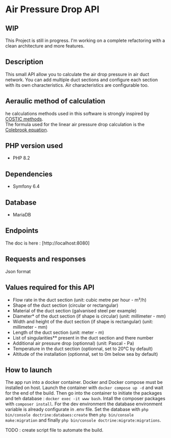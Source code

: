 # Air Pressure Drop API

## WIP

This Project is still in progress. I'm working on a complete refactoring with a clean architecture and more features.

## Description

This small API allow you to calculate the air drop pressure in air duct network. You can add multiple duct sections and configure each section with its own characteristics. Air characteristics are configurable too.

## Aeraulic method of calculation

he calculations methods used in this software is strongly inspired by [COSTIC methods](https://www.costic.com).  
The formula used for the linear air pressure drop calculation is the [Colebrook equation](https://www.engineeringtoolbox.com/colebrook-equation-d_1031.html).

## PHP version used

* PHP 8.2

## Dependencies

* Symfony 6.4

## Database

* MariaDB

## Endpoints

The doc is here : [http://localhost:8080] 

## Requests and responses

Json format

## Values required for this API

* Flow rate in the duct section (unit: cubic metre per hour - m³/h)
* Shape of the duct section (circular or rectangular)
* Material of the duct section (galvanised steel per example)
* Diameter* of the duct section (if shape is circular) (unit: millimeter - mm)
* Width and height of the duct section (if shape is rectangular) (unit: millimeter - mm)
* Length of the duct section (unit: meter - m)
* List of singularities** present in the duct section and there number
* Additional air pressure drop (optionnal) (unit: Pascal - Pa)
* Temperature in the duct section (optionnal, set to 20°C by default)
* Altitude of the installation (optionnal, set to 0m below sea by default)

## How to launch

The app run into a docker container.
Docker and Docker compose must be installed on host.
Launch the container with ```docker compose up -d``` and wait for the end of the build.
Then go into the container to initiate the packages and teh database : ```docker exec -it www bash```.
Intall the composer packages with ```composer install```.
For the dev environment the database environment variable is already configurate in .env file.
Set the database with ```php bin/console doctrine:databaes:create``` then ```php bin/console make:migration``` and finally ```php bin/console doctrine:migrate:migrations```.

TODO : create script file to automate the build.
